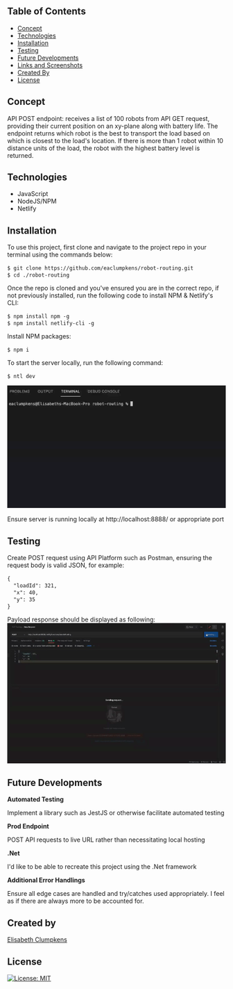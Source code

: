 ## Table of Contents

- [Concept](#concept)
- [Technologies](#technologies)
- [Installation](#installation)
- [Testing](#functionality)
- [Future Developments](#future-developments)
- [Links and Screenshots](#links-and-screenshots)
- [Created By](#created-by)
- [License](#license)

## Concept

API POST endpoint: receives a list of 100 robots from API GET request, providing their current position on an xy-plane along with battery life. The endpoint returns which robot is the best to transport the load based on which is closest to the load's location. If there is more than 1 robot within 10 distance units of the load, the robot with the highest battery level is returned.

## Technologies

- JavaScript
- NodeJS/NPM
- Netlify

## Installation

To use this project, first clone and navigate to the project repo in your terminal using the commands below:

```
$ git clone https://github.com/eaclumpkens/robot-routing.git
$ cd ./robot-routing
```

Once the repo is cloned and you've ensured you are in the correct repo, if not previously installed, run the following code to install NPM & Netlify's CLI:

```
$ npm install npm -g
$ npm install netlify-cli -g
```

Install NPM packages:

```
$ npm i
```

To start the server locally, run the following command:

```
$ ntl dev
```

![Run Locally](media/localhost.gif)

Ensure server is running locally at http://localhost:8888/ or appropriate port


## Testing

Create POST request using API Platform such as Postman, ensuring the request body is valid JSON, for example:

```
{
  "loadId": 321,
  "x": 40,
  "y": 35
}

```

Payload response should be displayed as following: 
![Postman](media/postman.gif)

## Future Developments

**Automated Testing**

Implement a library such as JestJS or otherwise facilitate automated testing

**Prod Endpoint**

POST API requests to live URL rather than necessitating local hosting

**.Net**

I'd like to be able to recreate this project using the .Net framework

**Additional Error Handlings**

Ensure all edge cases are handled and try/catches used appropriately. I feel as if there are always more to be accounted for.


## Created by

[Elisabeth Clumpkens](mailto:eaclumpkens@gmail.com)

## License

[![License: MIT](https://img.shields.io/badge/License-MIT-yellow.svg)](https://opensource.org/licenses/MIT)
